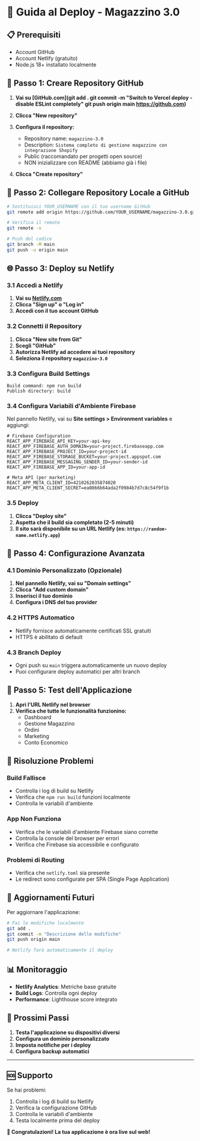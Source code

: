# 🚀 Guida al Deploy - Magazzino 3.0

## 📋 Prerequisiti

- Account GitHub
- Account Netlify (gratuito)
- Node.js 18+ installato localmente

## 🔧 Passo 1: Creare Repository GitHub

1. **Vai su [GitHub.com](git add .
git commit -m "Switch to Vercel deploy - disable ESLint completely"
git push origin main
https://github.com)**
2. **Clicca "New repository"**
3. **Configura il repository:**
   - Repository name: `magazzino-3.0`
   - Description: `Sistema completo di gestione magazzino con integrazione Shopify`
   - Public (raccomandato per progetti open source)
   - NON inizializzare con README (abbiamo già i file)

4. **Clicca "Create repository"**

## 🔗 Passo 2: Collegare Repository Locale a GitHub

```bash
# Sostituisci YOUR_USERNAME con il tuo username GitHub
git remote add origin https://github.com/YOUR_USERNAME/magazzino-3.0.git

# Verifica il remote
git remote -v

# Push del codice
git branch -M main
git push -u origin main
```

## 🌐 Passo 3: Deploy su Netlify

### 3.1 Accedi a Netlify
1. **Vai su [Netlify.com](https://netlify.com)**
2. **Clicca "Sign up" o "Log in"**
3. **Accedi con il tuo account GitHub**

### 3.2 Connetti il Repository
1. **Clicca "New site from Git"**
2. **Scegli "GitHub"**
3. **Autorizza Netlify ad accedere ai tuoi repository**
4. **Seleziona il repository `magazzino-3.0`**

### 3.3 Configura Build Settings
```
Build command: npm run build
Publish directory: build
```

### 3.4 Configura Variabili d'Ambiente Firebase
Nel pannello Netlify, vai su **Site settings > Environment variables** e aggiungi:

```env
# Firebase Configuration
REACT_APP_FIREBASE_API_KEY=your-api-key
REACT_APP_FIREBASE_AUTH_DOMAIN=your-project.firebaseapp.com
REACT_APP_FIREBASE_PROJECT_ID=your-project-id
REACT_APP_FIREBASE_STORAGE_BUCKET=your-project.appspot.com
REACT_APP_FIREBASE_MESSAGING_SENDER_ID=your-sender-id
REACT_APP_FIREBASE_APP_ID=your-app-id

# Meta API (per marketing)
REACT_APP_META_CLIENT_ID=4210262035874020
REACT_APP_META_CLIENT_SECRET=ea0866b64ada2f0984b7d7c8c54f9f1b
```

### 3.5 Deploy
1. **Clicca "Deploy site"**
2. **Aspetta che il build sia completato (2-5 minuti)**
3. **Il sito sarà disponibile su un URL Netlify (es: `https://random-name.netlify.app`)**

## 🔧 Passo 4: Configurazione Avanzata

### 4.1 Dominio Personalizzato (Opzionale)
1. **Nel pannello Netlify, vai su "Domain settings"**
2. **Clicca "Add custom domain"**
3. **Inserisci il tuo dominio**
4. **Configura i DNS del tuo provider**

### 4.2 HTTPS Automatico
- Netlify fornisce automaticamente certificati SSL gratuiti
- HTTPS è abilitato di default

### 4.3 Branch Deploy
- Ogni push su `main` triggera automaticamente un nuovo deploy
- Puoi configurare deploy automatici per altri branch

## 📱 Passo 5: Test dell'Applicazione

1. **Apri l'URL Netlify nel browser**
2. **Verifica che tutte le funzionalità funzionino:**
   - Dashboard
   - Gestione Magazzino
   - Ordini
   - Marketing
   - Conto Economico

## 🚨 Risoluzione Problemi

### Build Fallisce
- Controlla i log di build su Netlify
- Verifica che `npm run build` funzioni localmente
- Controlla le variabili d'ambiente

### App Non Funziona
- Verifica che le variabili d'ambiente Firebase siano corrette
- Controlla la console del browser per errori
- Verifica che Firebase sia accessibile e configurato

### Problemi di Routing
- Verifica che `netlify.toml` sia presente
- Le redirect sono configurate per SPA (Single Page Application)

## 🔄 Aggiornamenti Futuri

Per aggiornare l'applicazione:

```bash
# Fai le modifiche localmente
git add .
git commit -m "Descrizione delle modifiche"
git push origin main

# Netlify farà automaticamente il deploy
```

## 📊 Monitoraggio

- **Netlify Analytics**: Metriche base gratuite
- **Build Logs**: Controlla ogni deploy
- **Performance**: Lighthouse score integrato

## 🎯 Prossimi Passi

1. **Testa l'applicazione su dispositivi diversi**
2. **Configura un dominio personalizzato**
3. **Imposta notifiche per i deploy**
4. **Configura backup automatici**

---

## 🆘 Supporto

Se hai problemi:
1. Controlla i log di build su Netlify
2. Verifica la configurazione GitHub
3. Controlla le variabili d'ambiente
4. Testa localmente prima del deploy

**🎉 Congratulazioni! La tua applicazione è ora live sul web!** 